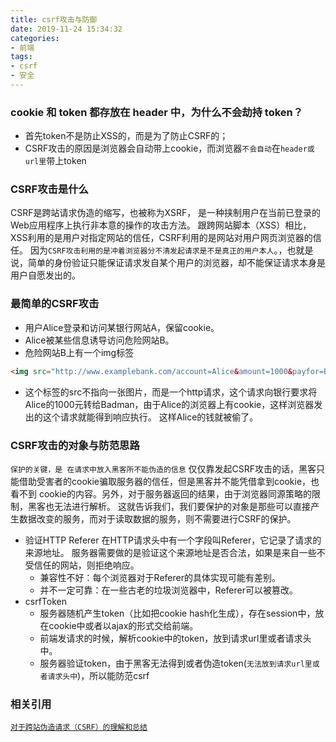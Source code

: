 ```yaml
---
title: csrf攻击与防御
date: 2019-11-24 15:34:32
categories:
- 前端
tags:
- csrf
- 安全
---
```


### cookie 和 token 都存放在 header 中，为什么不会劫持 token？
+ 首先token不是防止XSS的，而是为了防止CSRF的；
+ CSRF攻击的原因是浏览器会自动带上cookie，而浏览器`不会自动`在`header或url里`带上token

<!-- more -->

### CSRF攻击是什么
CSRF是跨站请求伪造的缩写，也被称为XSRF， 是一种挟制用户在当前已登录的Web应用程序上执行非本意的操作的攻击方法。
跟跨网站脚本（XSS）相比，XSS利用的是用户对指定网站的信任，CSRF利用的是网站对用户网页浏览器的信任。
因为`CSRF攻击利用的是冲着浏览器分不清发起请求是不是真正的用户本人`。，也就是说，简单的身份验证只能保证请求发自某个用户的浏览器，却不能保证请求本身是用户自愿发出的。

### 最简单的CSRF攻击
+ 用户Alice登录和访问某银行网站A，保留cookie。
+ Alice被某些信息诱导访问危险网站B。
+ 危险网站B上有一个img标签
```HTML
<img src="http://www.examplebank.com/account=Alice&amount=1000&payfor=Badman" >
```
+ 这个标签的src不指向一张图片，而是一个http请求，这个请求向银行要求将Alice的1000元转给Badman，由于Alice的浏览器上有cookie，这样浏览器发出的这个请求就能得到响应执行。
这样Alice的钱就被偷了。

### CSRF攻击的对象与防范思路
`保护的关键，是 在请求中放入黑客所不能伪造的信息`
仅仅靠发起CSRF攻击的话，黑客只能借助受害者的cookie骗取服务器的信任，但是黑客并不能凭借拿到cookie，也看不到 cookie的内容。另外，对于服务器返回的结果，由于浏览器同源策略的限制，黑客也无法进行解析。
这就告诉我们，我们要保护的对象是那些可以直接产生数据改变的服务，而对于读取数据的服务，则不需要进行CSRF的保护。
+ 验证HTTP Referer
在HTTP请求头中有一个字段叫Referer，它记录了请求的来源地址。 服务器需要做的是验证这个来源地址是否合法，如果是来自一些不受信任的网站，则拒绝响应。
    +   兼容性不好：每个浏览器对于Referer的具体实现可能有差别。
    +   并不一定可靠：在一些古老的垃圾浏览器中，Referer可以被篡改。
+ csrfToken
    + 服务器随机产生token（比如把cookie hash化生成），存在session中，放在cookie中或者以ajax的形式交给前端。
    + 前端发请求的时候，解析cookie中的token，放到请求url里或者请求头中。
    + 服务器验证token，由于黑客无法得到或者伪造token(`无法放到请求url里或者请求头中`)，所以能防范csrf

### 相关引用
[`对于跨站伪造请求（CSRF）的理解和总结`](https://zhuanlan.zhihu.com/p/37293032?utm_source=wechat_session&utm_medium=social&utm_oi=40142471430144)
